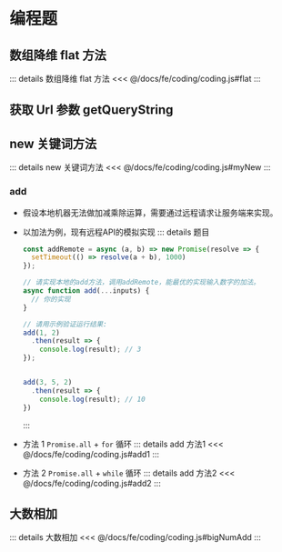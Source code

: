 # 编程题

## 数组降维 flat 方法
::: details 数组降维 flat 方法
<<< @/docs/fe/coding/coding.js#flat
:::

## 获取 Url 参数 getQueryString

## new 关键词方法
::: details new 关键词方法
<<< @/docs/fe/coding/coding.js#myNew
:::

###  add
- 假设本地机器无法做加减乘除运算，需要通过远程请求让服务端来实现。
- 以加法为例，现有远程API的模拟实现
::: details 题目
    ```javascript
    const addRemote = async (a, b) => new Promise(resolve => {
      setTimeout(() => resolve(a + b), 1000)
    });
    
    // 请实现本地的add方法，调用addRemote，能最优的实现输入数字的加法。
    async function add(...inputs) {
      // 你的实现
    }
    
    // 请用示例验证运行结果:
    add(1, 2)
      .then(result => {
        console.log(result); // 3
    });
    
    
    add(3, 5, 2)
      .then(result => {
        console.log(result); // 10
    })
    
    ```
  :::
- 方法 1 `Promise.all` + `for` 循环
  ::: details add 方法1
  <<< @/docs/fe/coding/coding.js#add1
  :::

- 方法 2 `Promise.all` + `while` 循环
  ::: details add 方法2
  <<< @/docs/fe/coding/coding.js#add2
  :::
  

## 大数相加
::: details 大数相加
<<< @/docs/fe/coding/coding.js#bigNumAdd
:::


